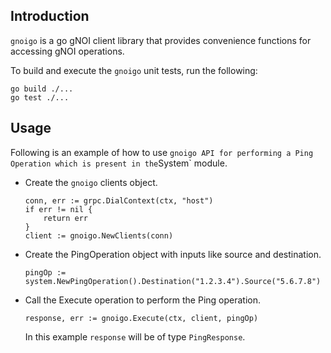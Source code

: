 ## Introduction

`gnoigo` is a go gNOI client library that provides convenience functions for
accessing gNOI operations.

To build and execute the `gnoigo` unit tests, run the following:

```
go build ./...
go test ./...
```

## Usage

Following is an example of how to use `gnoigo API for performing a Ping
Operation which is present in the`System` module.

*   Create the `gnoigo` clients object.

    ```
    conn, err := grpc.DialContext(ctx, "host")
    if err != nil {
        return err
    }
    client := gnoigo.NewClients(conn)
    ```

*   Create the PingOperation object with inputs like source and destination.

    ```
    pingOp := system.NewPingOperation().Destination("1.2.3.4").Source("5.6.7.8")
    ```

*   Call the Execute operation to perform the Ping operation.

    ```
    response, err := gnoigo.Execute(ctx, client, pingOp)
    ```

    In this example `response` will be of type `PingResponse`.
